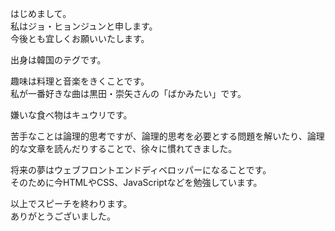 はじめまして。  
私はジョ・ヒョンジュンと申します。  
今後とも宜しくお願いいたします。  

出身は韓国のテグです。  

趣味は料理と音楽をきくことです。  
私が一番好きな曲は黒田・崇矢さんの「ばかみたい」です。  

嫌いな食べ物はキュウリです。  

苦手なことは論理的思考ですが、論理的思考を必要とする問題を解いたり、論理的な文章を読んだりすることで、徐々に慣れてきました。  

将来の夢はウェブフロントエンドディベロッパーになることです。  
そのために今HTMLやCSS、JavaScriptなどを勉強しています。  

以上でスピーチを終わります。  
ありがとうございました。  
